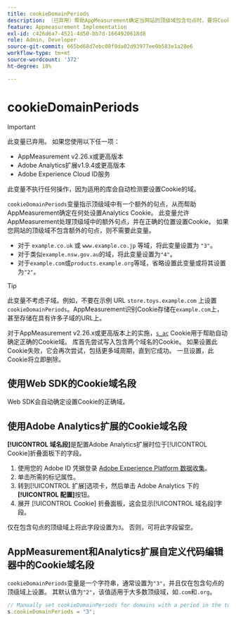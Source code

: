 ```yaml
---
title: cookieDomainPeriods
description: （已弃用）帮助AppMeasurement确定当网站的顶级域包含句点时，要将Cookie存储在何处。
feature: Appmeasurement Implementation
exl-id: c426d6a7-4521-4d50-bb7d-1664920618d8
role: Admin, Developer
source-git-commit: 665bd68d7ebc08f0da02d93977ee0b583e1a28e6
workflow-type: tm+mt
source-wordcount: '372'
ht-degree: 18%

---
```


# cookieDomainPeriods

>[!IMPORTANT]
>此变量已弃用。 如果您使用以下任一项：
>
>* AppMeasurement v2.26.x或更高版本
>* Adobe Analytics扩展v1.9.4或更高版本
>* Adobe Experience Cloud ID服务
>
>此变量不执行任何操作，因为适用的库会自动检测要设置Cookie的域。

`cookieDomainPeriods`变量指示顶级域中有一个额外的句点，从而帮助AppMeasurement确定在何处设置Analytics Cookie。 此变量允许AppMeasurement处理顶级域中的额外句点，并在正确的位置设置Cookie。 如果您网站的顶级域不包含额外的句点，则不需要此变量。

* 对于 `example.co.uk` 或 `www.example.co.jp` 等域，将此变量设置为 `"3"`。
* 对于类似`example.nsw.gov.au`的域，将此变量设置为`"4"`。
* 对于`example.com`或`products.example.org`等域，省略设置此变量或将其设置为`"2"`。

>[!TIP]
>
>此变量不考虑子域。例如，不要在示例 URL `store.toys.example.com` 上设置 `cookieDomainPeriods`。AppMeasurement识别Cookie存储在`example.com`上，甚至存储在具有许多子域的URL上。

对于AppMeasurement v2.26.x或更高版本上的实施，[`s_ac`](https://experienceleague.adobe.com/zh-hans/docs/core-services/interface/data-collection/cookies/analytics) Cookie用于帮助自动确定正确的Cookie域。 库首先尝试写入包含两个域名的Cookie。 如果设置此Cookie失败，它会再次尝试，包括更多域周期，直到它成功。 一旦设置，此Cookie将立即删除。

## 使用Web SDK的Cookie域名段

Web SDK会自动确定设置Cookie的正确域。

## 使用Adobe Analytics扩展的Cookie域名段

**[!UICONTROL 域名段]**&#x200B;是配置Adobe Analytics扩展时位于[!UICONTROL Cookie]折叠面板下的字段。

1. 使用您的 Adobe ID 凭据登录 [Adobe Experience Platform 数据收集](https://experience.adobe.com/data-collection)。
1. 单击所需的标记属性。
1. 转到[!UICONTROL 扩展]选项卡，然后单击 Adobe Analytics 下的&#x200B;**[!UICONTROL 配置]**&#x200B;按钮。
1. 展开 [!UICONTROL Cookie] 折叠面板，这会显示[!UICONTROL 域名段]字段。

仅在包含句点的顶级域上将此字段设置为`3`。 否则，可将此字段留空。

## AppMeasurement和Analytics扩展自定义代码编辑器中的Cookie域名段

`cookieDomainPeriods`变量是一个字符串，通常设置为`"3"`，并且仅在包含句点的顶级域上设置。 其默认值为`"2"`，该值适用于大多数顶级域，如`.com`和`.org`。

```js
// Manually set cookieDomainPeriods for domains with a period in the top-level domain, such as www.example.co.uk
s.cookieDomainPeriods = "3";
```
